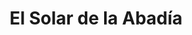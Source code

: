 ---
title: "El Solar de la Abadía"
url: /ciudad-auronoma-de-buenos-aires/el-solar-de-la-abadia/
shop: Einkaufszentrum
---